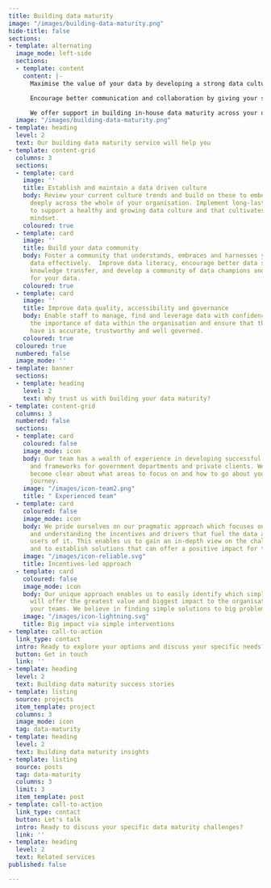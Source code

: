 ```yaml
---
title: Building data maturity
image: "/images/building-data-maturity.png"
hide-title: false
sections:
- template: alternating
  image_mode: left-side
  sections:
  - template: content
    content: |-
      Maximise the value of your data by developing a strong data culture and community across your organisation.

      Encourage better communication and collaboration by giving your staff the tools to find, share and use data more effectively. Enable them to make better informed business decisions and to accomplish effective, meaningful work.

      We offer support in building in-house data maturity across your organisation. Our work will enable you to explore new possibilities with data, focus your efforts more effectively and push the boundaries of what your data can do for you.
  image: "/images/building-data-maturity.png"
- template: heading
  level: 2
  text: Our building data maturity service will help you
- template: content-grid
  columns: 3
  sections:
  - template: card
    image: ''
    title: Establish and maintain a data driven culture
    body: Review your current culture trends and build on these to embed data more
      deeply across the whole of your organisation. Implement long-lasting frameworks
      to support a healthy and growing data culture and that cultivates a data driven
      mindset.
    coloured: true
  - template: card
    image: ''
    title: Build your data community
    body: Foster a community that understands, embraces and harnesses your organisation’s
      data effectively.  Improve data literacy, encourage better data sharing and
      knowledge transfer, and develop a community of data champions and advocates
      for your data.
    coloured: true
  - template: card
    image: ''
    title: Improve data quality, accessibility and governance
    body: Enable staff to manage, find and leverage data with confidence. Solidify
      the importance of data within the organisation and ensure that the data you
      have is accurate, trustworthy and well governed.
    coloured: true
  coloured: true
  numbered: false
  image_mode: ''
- template: banner
  sections:
  - template: heading
    level: 2
    text: Why trust us with building your data maturity?
- template: content-grid
  columns: 3
  numbered: false
  sections:
  - template: card
    coloured: false
    image_mode: icon
    body: Our team has a wealth of experience in developing successful maturity models
      and frameworks for government departments and private clients. We’ll help you
      become clear about what areas to focus on and how to go about your data maturity
      journey.
    image: "/images/icon-team2.png"
    title: " Experienced team"
  - template: card
    coloured: false
    image_mode: icon
    body: We pride ourselves on our pragmatic approach which focuses on identifying
      and understanding the incentives and drivers that fuel the data and the key
      users of it. This enables us to gain an in-depth view on the challenges at hand
      and to establish solutions that can offer a positive impact for the long term.
    image: "/images/icon-reliable.svg"
    title: Incentives-led approach
  - template: card
    coloured: false
    image_mode: icon
    body: Our unique approach enables us to easily identify which simple interventions
      will offer the greatest value and biggest impact to the organisation and to
      your teams. We believe in finding simple solutions to big problems.
    image: "/images/icon-lightning.svg"
    title: Big impact via simple interventions
- template: call-to-action
  link_type: contact
  intro: Ready to explore your options and discuss your specific needs?
  button: Get in touch
  link: ''
- template: heading
  level: 2
  text: Building data maturity success stories
- template: listing
  source: projects
  item_template: project
  columns: 3
  image_mode: icon
  tag: data-maturity
- template: heading
  level: 2
  text: Building data maturity insights
- template: listing
  source: posts
  tag: data-maturity
  columns: 3
  limit: 3
  item_template: post
- template: call-to-action
  link_type: contact
  button: Let's talk
  intro: Ready to discuss your specific data maturity challenges?
  link: ''
- template: heading
  level: 2
  text: Related services
published: false

---
```

